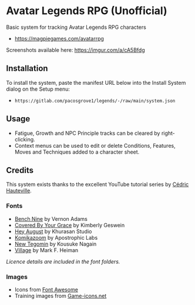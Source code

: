# Avatar Legends RPG (Unofficial)

Basic system for tracking Avatar Legends RPG characters

* https://magpiegames.com/avatarrpg

Screenshots available here: https://imgur.com/a/cA5Bfdg

## Installation
To install the system, paste the manifest URL below into the Install System dialog on the Setup menu:
  * `https://gitlab.com/pacosgrove1/legends/-/raw/main/system.json`

## Usage
* Fatigue, Growth and NPC Principle tracks can be cleared by right-clicking.
* Context menus can be used to edit or delete Conditions, Features, Moves and Techniques added to a character sheet.

## Credits
This system exists thanks to the excellent YouTube tutorial series by [Cédric Hauteville](https://www.youtube.com/user/LieutenantRazak).

### Fonts
* [Bench Nine](https://www.fontsquirrel.com/fonts/benchnine) by Vernon Adams
* [Covered By Your Grace](https://fonts.google.com/specimen/Covered+By+Your+Grace?preview.text_type=alphabet&preview.size=37#standard-styles) by Kimberly Geswein
* [Hey August](https://www.behance.net/gallery/84310469/Free-Hey-August-Handwritten-Font) by Khurasan Studio
* [Komikazoom](https://www.1001fonts.com/komikazoom-font.html) by Apostrophic Labs
* [New Tegomin](https://fonts.google.com/specimen/New+Tegomin?preview.text_type=alphabet&preview.size=37&query=new+tegomin) by Kousuke Nagain
* [Village](https://www.dafont.com/prisoner.font) by Mark F. Heiman

_Licence details are included in the font folders._

### Images
* Icons from [Font Awesome](https://fontawesome.com/)
* Training images from [Game-icons.net](https://game-icons.net/)
